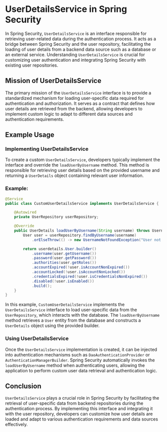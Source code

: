 # UserDetailsService in Spring Security

In Spring Security, `UserDetailsService` is an interface responsible for retrieving user-related data during the authentication process. It acts as a bridge between Spring Security and the user repository, facilitating the loading of user details from a backend data source such as a database or an external service. Understanding `UserDetailsService` is crucial for customizing user authentication and integrating Spring Security with existing user repositories.

## Mission of UserDetailsService

The primary mission of the `UserDetailsService` interface is to provide a standardized mechanism for loading user-specific data required for authentication and authorization. It serves as a contract that defines how user details are retrieved from the backend, allowing developers to implement custom logic to adapt to different data sources and authentication requirements.

## Example Usage

### Implementing UserDetailsService

To create a custom `UserDetailsService`, developers typically implement the interface and override the `loadUserByUsername` method. This method is responsible for retrieving user details based on the provided username and returning a `UserDetails` object containing relevant user information.

### Example:

```java
@Service
public class CustomUserDetailsService implements UserDetailsService {

    @Autowired
    private UserRepository userRepository;

    @Override
    public UserDetails loadUserByUsername(String username) throws UsernameNotFoundException {
        User user = userRepository.findByUsername(username)
            .orElseThrow(() -> new UsernameNotFoundException("User not found with username: " + username));

        return userdetails.User.builder()
            .username(user.getUsername())
            .password(user.getPassword())
            .authorities(user.getRoles())
            .accountExpired(!user.isAccountNonExpired())
            .accountLocked(!user.isAccountNonLocked())
            .credentialsExpired(!user.isCredentialsNonExpired())
            .disabled(!user.isEnabled())
            .build();
    }
}
```

In this example, `CustomUserDetailsService` implements the `UserDetailsService` interface to load user-specific data from the `UserRepository`, which interacts with the database. The `loadUserByUsername` method retrieves a `User` entity from the database and constructs a `UserDetails` object using the provided builder.

### Using UserDetailsService

Once the `UserDetailsService` implementation is created, it can be injected into authentication mechanisms such as `DaoAuthenticationProvider` or `AuthenticationManagerBuilder`. Spring Security automatically invokes the `loadUserByUsername` method when authenticating users, allowing the application to perform custom user data retrieval and authentication logic.

## Conclusion

`UserDetailsService` plays a crucial role in Spring Security by facilitating the retrieval of user-specific data from backend repositories during the authentication process. By implementing this interface and integrating it with the user repository, developers can customize how user details are loaded and adapt to various authentication requirements and data sources effectively.
